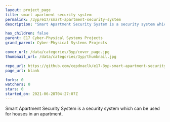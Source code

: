 ```yaml
---
layout: project_page
title: smart apartment security system
permalink: /3yp/e17/smart-apartment-security-system
description: "Smart Apartment Security System is a security system which can be used for houses in an apartment."

has_children: false
parent: E17 Cyber-Physical Systems Projects
grand_parent: Cyber-Physical Systems Projects

cover_url: /data/categories/3yp/cover_page.jpg
thumbnail_url: /data/categories/3yp/thumbnail.jpg

repo_url: https://github.com/cepdnaclk/e17-3yp-smart-apartment-security-system
page_url: blank

forks: 0
watchers: 0
stars: 0
started_on: 2021-06-28T04:27:07Z
---
```

Smart Apartment Security System is a security system which can be used for houses in an apartment.

